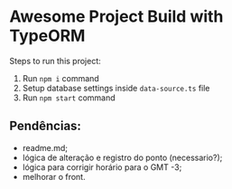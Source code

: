 # Awesome Project Build with TypeORM

Steps to run this project:

1. Run `npm i` command
2. Setup database settings inside `data-source.ts` file
3. Run `npm start` command


## Pendências:
- readme.md;
- lógica de alteração e registro do ponto (necessario?);
- lógica para corrigir horário para o GMT -3;
- melhorar o front.
